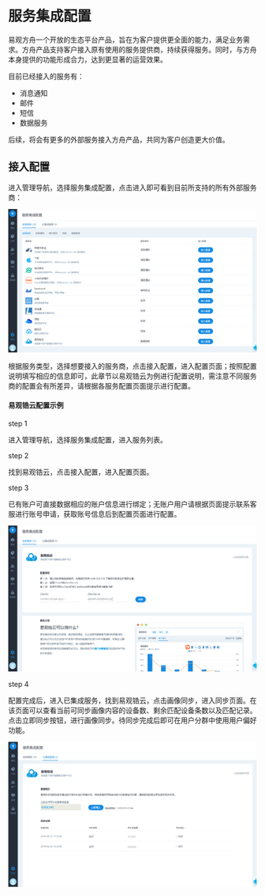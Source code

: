 # 服务集成配置

易观方舟一个开放的生态平台产品，旨在为客户提供更全面的能力，满足业务需求。方舟产品支持客户接入原有使用的服务提供商，持续获得服务。同时，与方舟本身提供的功能形成合力，达到更显著的运营效果。

目前已经接入的服务有：

* 消息通知
* 邮件
* 短信
* 数据服务

后续，将会有更多的外部服务接入方舟产品，共同为客户创造更大价值。

## 接入配置

进入管理导航，选择服务集成配置，点击进入即可看到目前所支持的所有外部服务商：

![](../../.gitbook/assets/fu-wu-pei-zhi.png)

根据服务类型，选择想要接入的服务商，点击接入配置，进入配置页面；按照配置说明填写相应的信息即可，此章节以易观锆云为例进行配置说明，需注意不同服务商的配置会有所差异，请根据各服务配置页面提示进行配置。

#### 易观锆云配置示例

step 1

进入管理导航，选择服务集成配置，进入服务列表。

step 2

找到易观锆云，点击接入配置，进入配置页面。

step 3

已有账户可直接数据相应的账户信息进行绑定；无账户用户请根据页面提示联系客服进行账号申请，获取账号信息后到配置页面进行配置。

![](../../.gitbook/assets/gao-yun-pei-zhi.png)

step 4

配置完成后，进入已集成服务，找到易观锆云，点击画像同步，进入同步页面。在该页面可以查看当前可同步画像内容的设备数、剩余匹配设备条数以及匹配记录。点击立即同步按钮，进行画像同步。待同步完成后即可在用户分群中使用用户偏好功能。

![](../../.gitbook/assets/image%20%2825%29.png)

